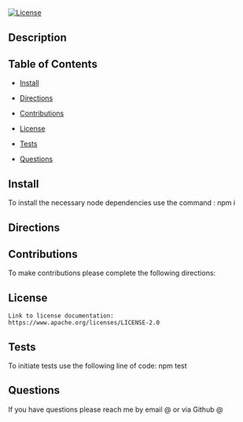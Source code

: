# 
  [![License](https://img.shields.io/badge/License-Apache_2.0-blue.svg)](https://opensource.org/licenses/Apache-2.0)
  
   ## Description
  
   
  
   ## Table of Contents

   * [Install](#install)
   
   * [Directions](#directions)
   
   * [Contributions](#contributions)
   
   * [License](#license)

   * [Tests](#tests)

   * [Questions](#questions)

   ## Install

   To install the necessary node dependencies use the command : npm i
  
   ## Directions 

   
  
   ## Contributions

   To make contributions please complete the following directions: 
  
   ## License <br/>
    Link to license documentation: https://www.apache.org/licenses/LICENSE-2.0

   ## Tests 

   To initiate tests use the following line of code: npm test

   ## Questions

   If you have questions please reach me by email @  or via Github @ [](https://github.com/)